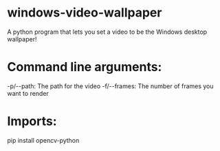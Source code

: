 # windows-video-wallpaper
A python program that lets you set a video to be the Windows desktop wallpaper!

# Command line arguments:
-p/--path: The path for the video
-f/--frames: The number of frames you want to render

# Imports:
pip install opencv-python
